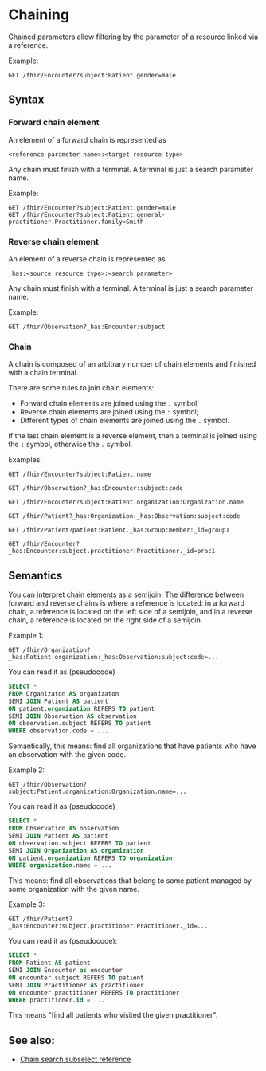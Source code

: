 # Chaining

Chained parameters allow filtering by the parameter of a resource linked via a reference.

Example:

```
GET /fhir/Encounter?subject:Patient.gender=male
```

## Syntax

### Forward chain element

An element of a forward chain is represented as

```
<reference parameter name>:<target resource type>
```

Any chain must finish with a terminal. A terminal is just a search parameter name.

Example:

```
GET /fhir/Encounter?subject:Patient.gender=male
GET /fhir/Encounter?subject:Patient.general-practitioner:Practitioner.family=Smith
```

### Reverse chain element

An element of a reverse chain is represented as

```
_has:<source resource type>:<search parameter>
```

Any chain must finish with a terminal. A terminal is just a search parameter name.

Example:

```
GET /fhir/Observation?_has:Encounter:subject
```

### Chain

A chain is composed of an arbitrary number of chain elements and finished with a chain terminal.

There are some rules to join chain elements:

* Forward chain elements are joined using the `.` symbol;
* Reverse chain elements are joined using the `:` symbol;
* Different types of chain elements are joined using the `.` symbol.

If the last chain element is a reverse element, then a terminal is joined using the `:` symbol, otherwise the `.` symbol.

Examples:

```
GET /fhir/Encounter?subject:Patient.name

GET /fhir/Observation?_has:Encounter:subject:code

GET /fhir/Encounter?subject:Patient.organization:Organization.name

GET /fhir/Patient?_has:Organization:_has:Observation:subject:code

GET /fhir/Patient?patient:Patient._has:Group:member:_id=group1

GET /fhir/Encounter?_has:Encounter:subject.practitioner:Practitioner._id=prac1
```

## Semantics

You can interpret chain elements as a semijoin. The difference between forward and reverse chains is where a reference is located: in a forward chain, a reference is located on the left side of a semijoin, and in a reverse chain, a reference is located on the right side of a semijoin.

Example 1:

```
GET /fhir/Organization?_has:Patient:organization:_has:Observation:subject:code=...
```

You can read it as (pseudocode)

```sql
SELECT *
FROM Organizaton AS organizaton
SEMI JOIN Patient AS patient
ON patient.organization REFERS TO patient
SEMI JOIN Observation AS observation
ON observation.subject REFERS TO patient
WHERE observation.code = ...
```

Semantically, this means: find all organizations that have patients who have an observation with the given code.

Example 2:

```
GET /fhir/Observation?subject:Patient.organization:Organization.name=...
```

You can read it as (pseudocode)

```sql
SELECT *
FROM Observation AS observation
SEMI JOIN Patient AS patient
ON observation.subject REFERS TO patient
SEMI JOIN Organization AS organization
ON patient.organization REFERS TO organization
WHERE organization.name = ...
```

This means: find all observations that belong to some patient managed by some organization with the given name.

Example 3:

```
GET /fhir/Patient?_has:Encounter:subject.practitioner:Practitioner._id=...
```

You can read it as (pseudocode):

```sql
SELECT *
FROM Patient AS patient
SEMI JOIN Encounter as encounter
ON encounter.subject REFERS TO patient
SEMI JOIN Practitioner AS practitioner
ON encounter.practitioner REFERS TO practitioner
WHERE practitioner.id = ...
```

This means "find all patients who visited the given practitioner".

## See also:

* [Chain search subselect reference](../../../reference/all-settings.md#fhir.search.chain.subselect)
